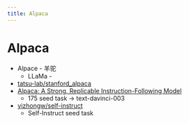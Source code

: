 ```yaml
---
title: Alpaca
---
```


# Alpaca

- Alpace - 羊驼
  - LLaMa -
- [tatsu-lab/stanford_alpaca](https://github.com/tatsu-lab/stanford_alpaca)
- [Alpaca: A Strong, Replicable Instruction-Following Model](https://crfm.stanford.edu/2023/03/13/alpaca.html)
  - 175 seed task -> text-davinci-003
- [yizhongw/self-instruct](https://github.com/yizhongw/self-instruct)
  -  Self-Instruct  seed task
